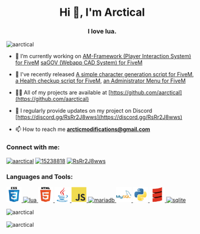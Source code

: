 <h1 align="center">Hi 👋, I'm Arctical</h1>
<h3 align="center">I love lua.</h3>

<p align="left"> <img src="https://komarev.com/ghpvc/?username=aarctical&label=Profile%20views&color=0e75b6&style=flat" alt="aarctical" /> </p>

- 🔭 I’m currently working on [AM-Framework (Player Interaction System) for FiveM](https://github.com/aarctial/404) [saGOV (Webapp CAD System) for FiveM](https://github.com/aarctical/saGOV)

- 🧠 I've recently released [A simple character generation script for FiveM](https://github.com/aarctical/SimpleCharacters), [a Health checkup script for FiveM](https://github.com/aarctical/SimpleCharacters), [an Administrator Menu for FiveM](https://github.com/aarctical/SimpleAdminMenu)

- 👨‍💻 All of my projects are available at [https://github.com/aarctical](https://github.com/aarctical)

- 📝 I regularly provide updates on my project on Discord [https://discord.gg/RsRr2J8wws](https://discord.gg/RsRr2J8wws)

- 📫 How to reach me **arcticmodifications@gmail.com**

<h3 align="left">Connect with me:</h3>
<p align="left">
<a href="https://twitter.com/aarctical" target="blank"><img align="center" src="https://raw.githubusercontent.com/rahuldkjain/github-profile-readme-generator/master/src/images/icons/Social/twitter.svg" alt="aarctical" height="30" width="40" /></a>
<a href="https://stackoverflow.com/users/15238818" target="blank"><img align="center" src="https://raw.githubusercontent.com/rahuldkjain/github-profile-readme-generator/master/src/images/icons/Social/stack-overflow.svg" alt="15238818" height="30" width="40" /></a>
<a href="https://discord.gg/RsRr2J8wws" target="blank"><img align="center" src="https://raw.githubusercontent.com/rahuldkjain/github-profile-readme-generator/master/src/images/icons/Social/discord.svg" alt="RsRr2J8wws" height="30" width="40" /></a>
</p>

<h3 align="left">Languages and Tools:</h3>
<p align="left"> <a href="https://www.w3schools.com/css/" target="_blank" rel="noreferrer"> <img src="https://raw.githubusercontent.com/devicons/devicon/master/icons/css3/css3-original-wordmark.svg" alt="css3" width="40" height="40"/> </a> <a href="https://www.lua.org/" target="_blank" rel="noreferrer"> <img src="https://upload.wikimedia.org/wikipedia/commons/c/cf/Lua-Logo.svg" alt="lua" width="40" height="40"/> </a> <a href="https://www.w3.org/html/" target="_blank" rel="noreferrer"> <img src="https://raw.githubusercontent.com/devicons/devicon/master/icons/html5/html5-original-wordmark.svg" alt="html5" width="40" height="40"/> </a> <a href="https://www.java.com" target="_blank" rel="noreferrer"> <img src="https://raw.githubusercontent.com/devicons/devicon/master/icons/java/java-original.svg" alt="java" width="40" height="40"/> </a> <a href="https://developer.mozilla.org/en-US/docs/Web/JavaScript" target="_blank" rel="noreferrer"> <img src="https://raw.githubusercontent.com/devicons/devicon/master/icons/javascript/javascript-original.svg" alt="javascript" width="40" height="40"/> </a> <a href="https://mariadb.org/" target="_blank" rel="noreferrer"> <img src="https://www.vectorlogo.zone/logos/mariadb/mariadb-icon.svg" alt="mariadb" width="40" height="40"/> </a> <a href="https://www.mysql.com/" target="_blank" rel="noreferrer"> <img src="https://raw.githubusercontent.com/devicons/devicon/master/icons/mysql/mysql-original-wordmark.svg" alt="mysql" width="40" height="40"/> </a> <a href="https://www.python.org" target="_blank" rel="noreferrer"> <img src="https://raw.githubusercontent.com/devicons/devicon/master/icons/python/python-original.svg" alt="python" width="40" height="40"/> </a> <a href="https://www.scala-lang.org" target="_blank" rel="noreferrer"> <img src="https://raw.githubusercontent.com/devicons/devicon/master/icons/scala/scala-original.svg" alt="scala" width="40" height="40"/> </a> <a href="https://www.sqlite.org/" target="_blank" rel="noreferrer"> <img src="https://www.vectorlogo.zone/logos/sqlite/sqlite-icon.svg" alt="sqlite" width="40" height="40"/> </a> </p>

<p><img align="center" src="https://github-readme-stats.vercel.app/api/top-langs?username=aarctical&show_icons=true&locale=en&layout=compact" alt="aarctical" /></p>

<p><img align="center" src="https://github-readme-streak-stats.herokuapp.com/?user=aarctical&" alt="aarctical" /></p>
